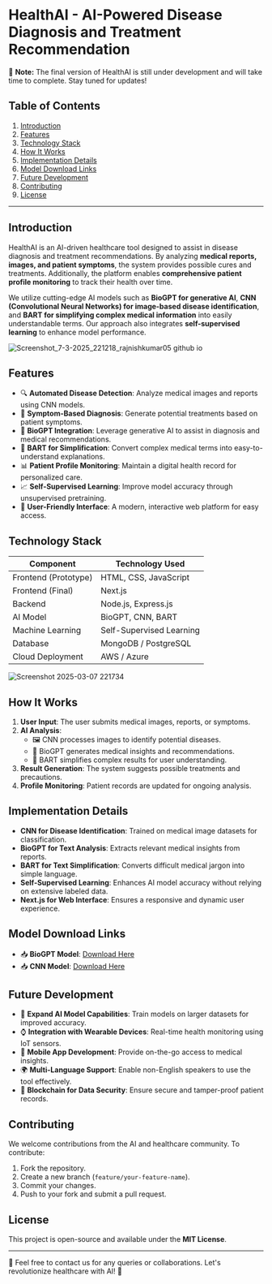# HealthAI - AI-Powered Disease Diagnosis and Treatment Recommendation

🚀 **Note:** The final version of HealthAI is still under development and will take time to complete. Stay tuned for updates!

## Table of Contents
1. [Introduction](#introduction)
2. [Features](#features)
3. [Technology Stack](#technology-stack)
4. [How It Works](#how-it-works)
5. [Implementation Details](#implementation-details)
6. [Model Download Links](#model-download-links)
7. [Future Development](#future-development)
8. [Contributing](#contributing)
9. [License](#license)

---

## Introduction
HealthAI is an AI-driven healthcare tool designed to assist in disease diagnosis and treatment recommendations. By analyzing **medical reports, images, and patient symptoms**, the system provides possible cures and treatments. Additionally, the platform enables **comprehensive patient profile monitoring** to track their health over time.

We utilize cutting-edge AI models such as **BioGPT for generative AI**, **CNN (Convolutional Neural Networks) for image-based disease identification**, and **BART for simplifying complex medical information** into easily understandable terms. Our approach also integrates **self-supervised learning** to enhance model performance.


![Screenshot_7-3-2025_221218_rajnishkumar05 github io](https://github.com/user-attachments/assets/431f5d9c-19a0-4ee9-90a8-edb90a641a3c)


## Features
- 🔍 **Automated Disease Detection**: Analyze medical images and reports using CNN models.
- 💊 **Symptom-Based Diagnosis**: Generate potential treatments based on patient symptoms.
- 🤖 **BioGPT Integration**: Leverage generative AI to assist in diagnosis and medical recommendations.
- 🧠 **BART for Simplification**: Convert complex medical terms into easy-to-understand explanations.
- 📊 **Patient Profile Monitoring**: Maintain a digital health record for personalized care.
- 📈 **Self-Supervised Learning**: Improve model accuracy through unsupervised pretraining.
- 🎨 **User-Friendly Interface**: A modern, interactive web platform for easy access.

## Technology Stack
| Component              | Technology Used          |
|------------------------|-------------------------|
| Frontend (Prototype)   | HTML, CSS, JavaScript   |
| Frontend (Final)      | Next.js                 |
| Backend               | Node.js, Express.js     |
| AI Model              | BioGPT, CNN, BART       |
| Machine Learning      | Self-Supervised Learning |
| Database              | MongoDB / PostgreSQL    |
| Cloud Deployment      | AWS / Azure             |

![Screenshot 2025-03-07 221734](https://github.com/user-attachments/assets/5eecbb04-68b5-40a0-b3d6-b8eba2d77b76)

## How It Works
1. **User Input**: The user submits medical images, reports, or symptoms.
2. **AI Analysis**:
   - 🖼️ CNN processes images to identify potential diseases.
   - 🤖 BioGPT generates medical insights and recommendations.
   - 📜 BART simplifies complex results for user understanding.
3. **Result Generation**: The system suggests possible treatments and precautions.
4. **Profile Monitoring**: Patient records are updated for ongoing analysis.

## Implementation Details
- **CNN for Disease Identification**: Trained on medical image datasets for classification.
- **BioGPT for Text Analysis**: Extracts relevant medical insights from reports.
- **BART for Text Simplification**: Converts difficult medical jargon into simple language.
- **Self-Supervised Learning**: Enhances AI model accuracy without relying on extensive labeled data.
- **Next.js for Web Interface**: Ensures a responsive and dynamic user experience.

## Model Download Links
- 📥 **BioGPT Model**: [Download Here](https://drive.google.com/drive/folders/1bDTNyRVEAK8d8G06Vg7b3C50k0IRICvN?usp=sharing)
- 📥 **CNN Model**: [Download Here](https://drive.google.com/file/d/1x4uqIoTGTqBWmd7FnKpt_P-Y2rvak2rq/view?usp=drive_link)
  

## Future Development
- 🚀 **Expand AI Model Capabilities**: Train models on larger datasets for improved accuracy.
- ⌚ **Integration with Wearable Devices**: Real-time health monitoring using IoT sensors.
- 📱 **Mobile App Development**: Provide on-the-go access to medical insights.
- 🌍 **Multi-Language Support**: Enable non-English speakers to use the tool effectively.
- 🔐 **Blockchain for Data Security**: Ensure secure and tamper-proof patient records.

## Contributing
We welcome contributions from the AI and healthcare community. To contribute:
1. Fork the repository.
2. Create a new branch (`feature/your-feature-name`).
3. Commit your changes.
4. Push to your fork and submit a pull request.

## License
This project is open-source and available under the **MIT License**.

---

📩 Feel free to contact us for any queries or collaborations. Let's revolutionize healthcare with AI! 🚀

